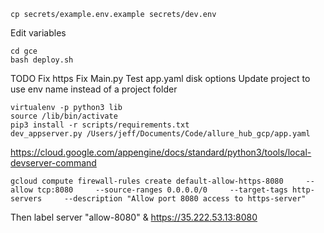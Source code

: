 

```
cp secrets/example.env.example secrets/dev.env
```

Edit variables

```
cd gce
bash deploy.sh
```






TODO
Fix https
Fix Main.py
Test app.yaml disk options
Update project to use env name instead of a project folder



```
virtualenv -p python3 lib
source /lib/bin/activate
pip3 install -r scripts/requirements.txt
dev_appserver.py /Users/jeff/Documents/Code/allure_hub_gcp/app.yaml

```
https://cloud.google.com/appengine/docs/standard/python3/tools/local-devserver-command





```
gcloud compute firewall-rules create default-allow-https-8080     --allow tcp:8080     --source-ranges 0.0.0.0/0     --target-tags http-servers     --description "Allow port 8080 access to https-server"
```

 Then label server "allow-8080" &
https://35.222.53.13:8080

